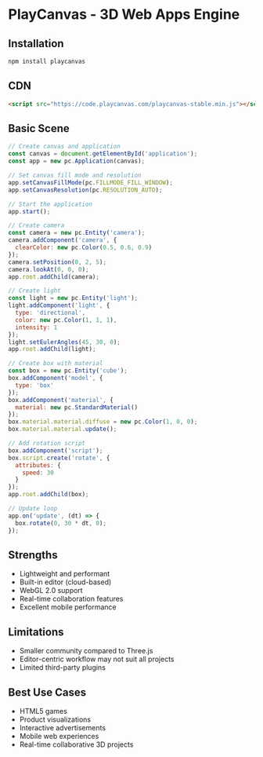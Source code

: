 # PlayCanvas - 3D Web Apps Engine

## Installation
```bash
npm install playcanvas
```

## CDN
```html
<script src="https://code.playcanvas.com/playcanvas-stable.min.js"></script>
```

## Basic Scene
```javascript
// Create canvas and application
const canvas = document.getElementById('application');
const app = new pc.Application(canvas);

// Set canvas fill mode and resolution
app.setCanvasFillMode(pc.FILLMODE_FILL_WINDOW);
app.setCanvasResolution(pc.RESOLUTION_AUTO);

// Start the application
app.start();

// Create camera
const camera = new pc.Entity('camera');
camera.addComponent('camera', {
  clearColor: new pc.Color(0.5, 0.6, 0.9)
});
camera.setPosition(0, 2, 5);
camera.lookAt(0, 0, 0);
app.root.addChild(camera);

// Create light
const light = new pc.Entity('light');
light.addComponent('light', {
  type: 'directional',
  color: new pc.Color(1, 1, 1),
  intensity: 1
});
light.setEulerAngles(45, 30, 0);
app.root.addChild(light);

// Create box with material
const box = new pc.Entity('cube');
box.addComponent('model', {
  type: 'box'
});
box.addComponent('material', {
  material: new pc.StandardMaterial()
});
box.material.material.diffuse = new pc.Color(1, 0, 0);
box.material.material.update();

// Add rotation script
box.addComponent('script');
box.script.create('rotate', {
  attributes: {
    speed: 30
  }
});
app.root.addChild(box);

// Update loop
app.on('update', (dt) => {
  box.rotate(0, 30 * dt, 0);
});
```

## Strengths
- Lightweight and performant
- Built-in editor (cloud-based)
- WebGL 2.0 support
- Real-time collaboration features
- Excellent mobile performance

## Limitations
- Smaller community compared to Three.js
- Editor-centric workflow may not suit all projects
- Limited third-party plugins

## Best Use Cases
- HTML5 games
- Product visualizations
- Interactive advertisements
- Mobile web experiences
- Real-time collaborative 3D projects